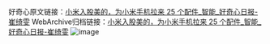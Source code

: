 好奇心原文链接：[小米入股美的，为小米手机拉来 25 个配件_智能_好奇心日报-崔绮雯](https://www.qdaily.com/articles/4371.html)
WebArchive归档链接：[小米入股美的，为小米手机拉来 25 个配件_智能_好奇心日报-崔绮雯](http://web.archive.org/web/20190623154727/https://www.qdaily.com/articles/4371.html)
![image](http://ww3.sinaimg.cn/large/007d5XDply1g3vg4jxxk3j30u02th7wh)